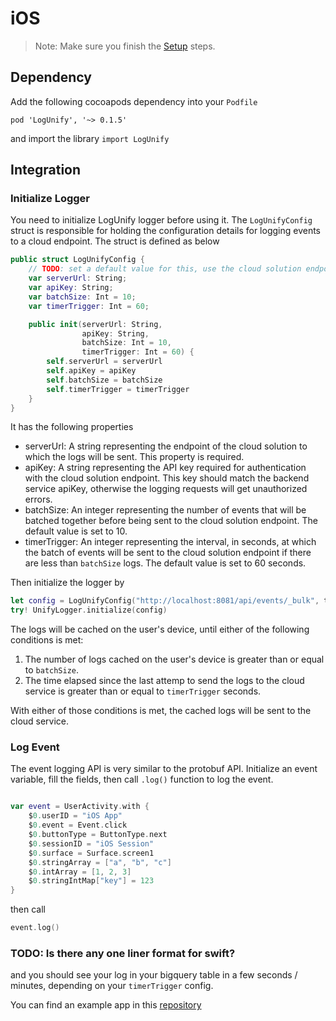 # iOS

> Note: Make sure you finish the [Setup](/examples) steps.

## Dependency

Add the following cocoapods dependency into your `Podfile`

```
pod 'LogUnify', '~> 0.1.5'
```

and import the library `import LogUnify`

## Integration

### Initialize Logger

You need to initialize LogUnify logger before using it. The `LogUnifyConfig` struct is responsible for holding the configuration details for logging events to a cloud endpoint. The struct is defined as below

```swift
public struct LogUnifyConfig {
    // TODO: set a default value for this, use the cloud solution endpoint.
    var serverUrl: String;
    var apiKey: String;
    var batchSize: Int = 10;
    var timerTrigger: Int = 60;

    public init(serverUrl: String,
                apiKey: String,
                batchSize: Int = 10,
                timerTrigger: Int = 60) {
        self.serverUrl = serverUrl
        self.apiKey = apiKey
        self.batchSize = batchSize
        self.timerTrigger = timerTrigger
    }
}
```

It has the following properties

- serverUrl: A string representing the endpoint of the cloud solution to which the logs will be sent. This property is required.
- apiKey: A string representing the API key required for authentication with the cloud solution endpoint. This key should match the backend service apiKey, otherwise the logging requests will get unauthorized errors.
- batchSize: An integer representing the number of events that will be batched together before being sent to the cloud solution endpoint. The default value is set to 10.
- timerTrigger: An integer representing the interval, in seconds, at which the batch of events will be sent to the cloud solution endpoint if there are less than `batchSize` logs. The default value is set to 60 seconds.

Then initialize the logger by

```swift
let config = LogUnifyConfig("http://localhost:8081/api/events/_bulk", timerTrigger: 10)
try! UnifyLogger.initialize(config)
```

The logs will be cached on the user's device, until either of the following conditions is met:

1. The number of logs cached on the user's device is greater than or equal to `batchSize`.
2. The time elapsed since the last attemp to send the logs to the cloud service is greater than or equal to `timerTrigger` seconds.

With either of those conditions is met, the cached logs will be sent to the cloud service.

### Log Event

The event logging API is very similar to the protobuf API. Initialize an event variable, fill the fields, then call `.log()` function to log the event.

```swift

var event = UserActivity.with {
    $0.userID = "iOS App"
    $0.event = Event.click
    $0.buttonType = ButtonType.next
    $0.sessionID = "iOS Session"
    $0.surface = Surface.screen1
    $0.stringArray = ["a", "b", "c"]
    $0.intArray = [1, 2, 3]
    $0.stringIntMap["key"] = 123
}
```

then call

```swift
event.log()
```

### TODO: Is there any one liner format for swift?

and you should see your log in your bigquery table in a few seconds / minutes, depending on your `timerTrigger` config.

You can find an example app in this [repository](https://github.com/logunify/examples/tree/main/ios)
